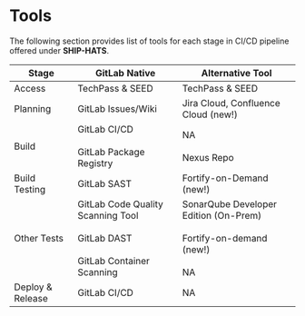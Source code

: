 # Tools



The following section provides list of tools for each stage in CI/CD pipeline offered under **SHIP-HATS**. 

|Stage|GitLab Native|Alternative Tool|
|---|---|---|
|Access|TechPass & SEED|TechPass & SEED|
|Planning|GitLab Issues/Wiki|Jira Cloud, Confluence Cloud (new!)
|Build|GitLab CI/CD<br><br>GitLab Package Registry|NA<br><br>Nexus Repo|
|Build Testing|GitLab SAST|Fortify-on-Demand (new!)
|Other Tests|GitLab Code Quality Scanning Tool <br><br>GitLab DAST<br><br>GitLab Container Scanning|SonarQube Developer Edition (On-Prem)<br><br>Fortify-on-demand (new!)<br><br>NA
|Deploy & Release|GitLab CI/CD|NA|


